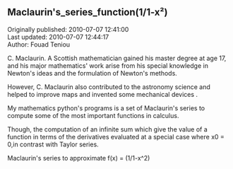 ## Maclaurin's_series_function(1/1-x²)  
Originally published: 2010-07-07 12:41:00  
Last updated: 2010-07-07 12:44:17  
Author: Fouad Teniou  
  
C. Maclaurin. A Scottish mathematician gained his master degree at age 17, and his major mathematics' work arise from his special knowledge in Newton's ideas and the formulation of Newton's methods.

However, C. Maclaurin also contributed to the astronomy science and helped to improve maps and invented some mechanical devices .

My mathematics python's programs is a set of Maclaurin's series to compute some of the most important functions in calculus.

Though, the computation of an infinite sum which give the value of a function in terms of the derivatives evaluated at a special case where x0 = 0,in contrast with Taylor series.



Maclaurin's series to approximate f(x) = (1/1-x^2)

